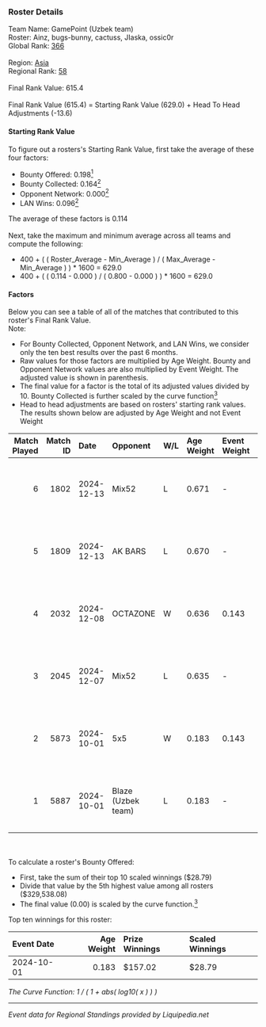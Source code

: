 ### Roster Details<br />
Team Name: GamePoint (Uzbek team)<br />
Roster: Ainz, bugs-bunny, cactuss, JIaska, ossic0r<br />
Global Rank: [366](../standings_global.md)<br />
<br />
Region: [Asia]( ../standings_asia.md)<br />
Regional Rank: [58]( ../standings_asia.md)<br />
<br />
Final Rank Value:  615.4<br />
<br />
Final Rank Value (615.4) = Starting Rank Value (629.0) + Head To Head Adjustments (-13.6)<br />

#### Starting Rank Value<br />
To figure out a rosters's Starting Rank Value, first take the average of these four factors:<br />
- Bounty Offered: 0.198[<sup>1</sup>](#table2)
- Bounty Collected: 0.164[<sup>2</sup>](#table1)
- Opponent Network: 0.000[<sup>2</sup>](#table1)
- LAN Wins: 0.096[<sup>2</sup>](#table1)

The average of these factors is 0.114<br />
<br />
Next, take the maximum and minimum average across all teams and compute the following:<br />
- 400 + ( ( Roster_Average - Min_Average ) / ( Max_Average - Min_Average ) ) * 1600 = 629.0
- 400 + ( ( 0.114 - 0.000 ) / ( 0.800 - 0.000 ) ) * 1600 = 629.0


#### Factors<br />
Below you can see a table of all of the matches that contributed to this roster's Final Rank Value.<br />
Note:<br />

- For Bounty Collected, Opponent Network, and LAN Wins, we consider only the ten best results over the past 6 months.
- Raw values for those factors are multiplied by Age Weight. Bounty and Opponent Network values are also multiplied by Event Weight. The adjusted value is shown in parenthesis.
- The final value for a factor is the total of its adjusted values divided by 10. Bounty Collected is further scaled by the curve function[<sup>3</sup>](#curveFunction)
- Head to head adjustments are based on rosters' starting rank values. The results shown below are adjusted by Age Weight and not Event Weight
<span id="table1"></span><br />


| Match Played | Match ID | Date       | Opponent           | W/L | Age Weight | Event Weight | Bounty Collected | Opponent Network | LAN Wins  | H2H Adj. | Roster                                      |
| -: | -: | :- | :- | :- | :- | :- | :- | :- | :- | -: | :- |
|            6 |     1802 | 2024-12-13 | Mix52              | L   | 0.671      | -            | -                | -                | -         |    -6.96 | Ainz, bugs-bunny, cactuss, JIaska, ossic0r  |
|            5 |     1809 | 2024-12-13 | AK BARS            | L   | 0.670      | -            | -                | -                | -         |    -4.96 | Ainz, bugs-bunny, cactuss, JIaska, ossic0r  |
|            4 |     2032 | 2024-12-08 | OCTAZONE           | W   | 0.636      | 0.143        | 0.001 (0.000)    | 0.034 (0.003)    | 1 (0.636) |     7.13 | Ainz, bugs-bunny, cactuss, JIaska, ossic0r  |
|            3 |     2045 | 2024-12-07 | Mix52              | L   | 0.635      | -            | -                | -                | -         |    -6.83 | Ainz, bugs-bunny, cactuss, JIaska, ossic0r  |
|            2 |     5873 | 2024-10-01 | 5x5                | W   | 0.183      | 0.143        | 0.000 (0.000)    | 0.000 (0.000)    | 1 (0.183) |     1.27 | Ainz, bugs-bunny, Ingenium, JIoelL, ossic0r |
|            1 |     5887 | 2024-10-01 | Blaze (Uzbek team) | L   | 0.183      | -            | -                | -                | -         |    -3.28 | Ainz, bugs-bunny, Ingenium, JIoelL, ossic0r |

<br />
<span id="table2"></span><br />
To calculate a roster's Bounty Offered:<br />

- First, take the sum of their top 10 scaled winnings ($28.79)
- Divide that value by the 5th highest value among all rosters ($329,538.08)
- The final value (0.00) is scaled by the curve function.[<sup>3</sup>](#curveFunction)

Top ten winnings for this roster:<br />

| Event Date | Age Weight | Prize Winnings | Scaled Winnings |
| :- | -: | :- | :- |
| 2024-10-01 |      0.183 | $157.02        | $28.79          |


<span id="curveFunction"></span>_The Curve Function: 1 / ( 1 + abs( log10( x ) ) )_<br />

---
_Event data for Regional Standings provided by Liquipedia.net_<br />

